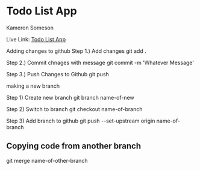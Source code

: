 # Todo List App
Kameron Someson

Live Link: [Todo List App](http://localhost:8000)

Adding changes to github
Step 1.) Add changes
git add . 

Step 2.) Commit chnages with message
git commit -m 'Whatever Message'

Step 3.) Push Changes to Github
git push

making a new branch

Step 1) Create new branch
git branch name-of-new

Step 2) Switch to branch
git checkout name-of-branch

Step 3) Add branch to github
git push --set-upstream origin name-of-branch

## Copying code from another branch

git merge name-of-other-branch